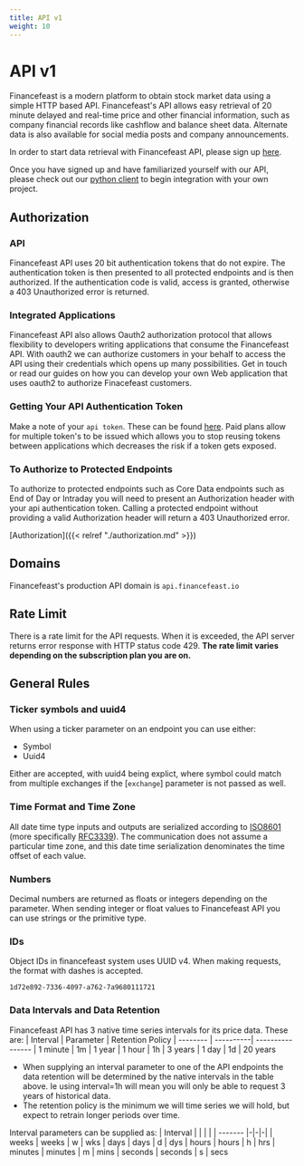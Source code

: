```yaml
---
title: API v1
weight: 10
---
```

# API v1
Financefeast is a modern platform to obtain stock market data using a simple HTTP based API. Financefeast's
API allows easy retrieval of 20 minute delayed and real-time price and other financial information, such as company
financial records like cashflow and balance sheet data. Alternate data is also available for social media posts and
company announcements.

In order to start data retrieval with Financefeast API, please sign up
[here](https://identity.financefeast.io/account/signup).

Once you have signed up and have familiarized yourself with our API, please
check out our [python client](https://github.com/financefeast/python_client)
to begin integration with your own project.

## Authorization

### API
Financefeast API uses 20 bit authentication tokens that do not expire. The authentication token is then presented to all protected endpoints and is then authorized. 
If the authentication code is valid, access is granted, otherwise a 403 Unauthorized error is returned.

### Integrated Applications
Financefeast API also allows Oauth2 authorization protocol that allows flexibility to developers writing applications that consume the Financefeast API. 
With oauth2 we can authorize customers in your behalf to access the API using their credentials which opens up many possibilities. 
Get in touch or read our guides on how you can develop your own Web application that uses oauth2 to authorize Finacefeast customers.

### Getting Your API Authentication Token

Make a note of your `api token`. These can be found [here](https://customer.financefeast.io/#creds). Paid plans allow for multiple token's to be issued which
allows you to stop reusing tokens between applications which decreases the risk if a token gets exposed.

### To Authorize to Protected Endpoints

To authorize to protected endpoints such as Core Data endpoints such as  End of Day or Intraday you will need to present an Authorization header with your api
authentication token. 
Calling a protected endpoint without providing a valid Authorization header will return a 403 Unauthorized error.

[Authorization]({{< relref "./authorization.md" >}})

## Domains
Financefeast's production API domain is `api.financefeast.io`

## Rate Limit
There is a rate limit for the API requests.  When it is exceeded, the API
server returns error response with HTTP status code 429.  **The rate limit varies depending on the
subscription plan you are on.**

## General Rules

### Ticker symbols and uuid4
When using a ticker parameter on an endpoint you can use either:
* Symbol
* Uuid4

Either are accepted, with uuid4 being explict, where symbol could match from multiple exchanges if the [`exchange`] parameter is not passed
as well.

### Time Format and Time Zone
All date time type inputs and outputs are serialized according to
[ISO8601](https://www.iso.org/iso-8601-date-and-time-format.html)
(more specifically [RFC3339](https://tools.ietf.org/html/rfc3339)).  The
communication does not assume a particular time zone, and this date time
serialization denominates the time offset of each value.

### Numbers
Decimal numbers are returned as floats or integers depending on the parameter. When sending integer or float values
to Financefeast API you can use strings or the primitive type.

### IDs
Object IDs in financefeast system uses UUID v4.  When making requests, the format
with dashes is accepted.

```
1d72e892-7336-4097-a762-7a9680111721
```

### Data Intervals and Data Retention
Financefeast API has 3 native time series intervals for its price data. These are:
| Interval | Parameter | Retention Policy
| -------- | ----------| ----------------
| 1 minute | 1m        | 1 year
| 1 hour   | 1h        | 3 years
| 1 day    | 1d        | 20 years

* When supplying an interval parameter to one of the API endpoints the data retention will be determined by the native intervals
in the table above. Ie using interval=1h will mean you will only be able to request 3 years of historical data.
* The retention policy is the minimum we will time series we will hold, but expect to retrain longer periods over time. 

Interval parameters can be supplied as:
| Interval | | | |
| -------  |-|-|-|
| weeks    | weeks | w | wks
| days     | days  | d | dys
| hours    | hours | h | hrs
| minutes  | minutes | m | mins
| seconds  | seconds | s | secs
